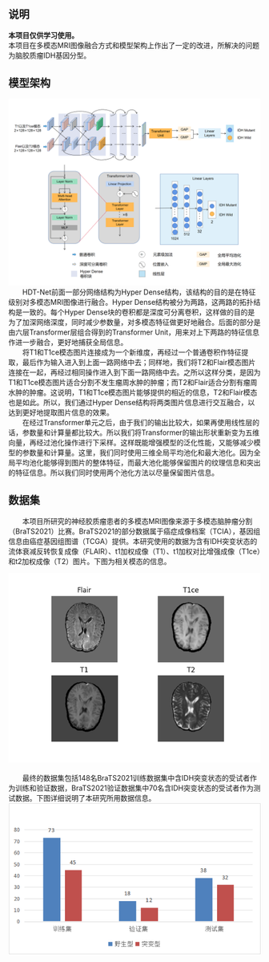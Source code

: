 ## 说明
**本项目仅供学习使用。**<br>
本项目在多模态MRI图像融合方式和模型架构上作出了一定的改进，所解决的问题为脑胶质瘤IDH基因分型。
## 模型架构
![image](src/Net_Structure.png)
&emsp;&emsp;HDT-Net前面一部分网络结构为Hyper Dense结构，该结构的目的是在特征级别对多模态MRI图像进行融合。Hyper Dense结构被分为两路，这两路的拓扑结构是一致的。每个Hyper Dense块的卷积都是深度可分离卷积，这样做的目的是为了加深网络深度，同时减少参数量，对多模态特征做更好地融合。后面的部分是由六层Transformer层组合得到的Transformer Unit，用来对上下两路的特征信息作进一步融合，更好地捕获全局信息。<br>
&emsp;&emsp;将T1和T1ce模态图片连接成为一个新维度，再经过一个普通卷积作特征提取，最后作为输入进入到上面一路网络中去；同样地，我们将T2和Flair模态图片连接在一起，再经过相同操作进入到下面一路网络中去。之所以这样分类，是因为T1和T1ce模态图片适合分割不发生瘤周水肿的肿瘤；而T2和Flair适合分割有瘤周水肿的肿瘤。这说明，T1和T1ce模态图片能够提供的相近的信息，T2和Flair模态也是如此。所以，我们通过Hyper Dense结构将两类图片信息进行交互融合，以达到更好地提取图片信息的效果。<br>
&emsp;&emsp;在经过Transformer单元之后，由于我们的输出比较大，如果再使用线性层的话，参数量和计算量都比较大。所以我们将Transformer的输出形状重新变为五维向量，再经过池化操作进行下采样。这样既能增强模型的泛化性能，又能够减少模型的参数量和计算量。这里，我们同时使用三维全局平均池化和最大池化。因为全局平均池化能够得到图片的整体特征，而最大池化能够保留图片的纹理信息和突出的特征信息。所以我们同时使用两个池化方法以尽量保留图片信息。
## 数据集
&emsp;&emsp;本项目所研究的神经胶质瘤患者的多模态MRI图像来源于多模态脑肿瘤分割（BraTS2021）比赛。BraTS2021的部分数据属于癌症成像档案（TCIA），基因组信息由癌症基因组图谱（TCGA）提供。本研究使用的数据为含有IDH突变状态的流体衰减反转恢复成像（FLAIR）、t1加权成像（T1）、t1加权对比增强成像（T1ce）和t2加权成像（T2）图片。下图为相关模态的信息。
<div align=center><img src="src/四个模态图片.png"></div><br>
&emsp;&emsp;最终的数据集包括148名BraTS2021训练数据集中含IDH突变状态的受试者作为训练和验证数据，BraTS2021验证数据集中70名含IDH突变状态的受试者作为测试数据。下图详细说明了本研究所用数据信息。
<div align=center><img src="src/image.png"></div>
